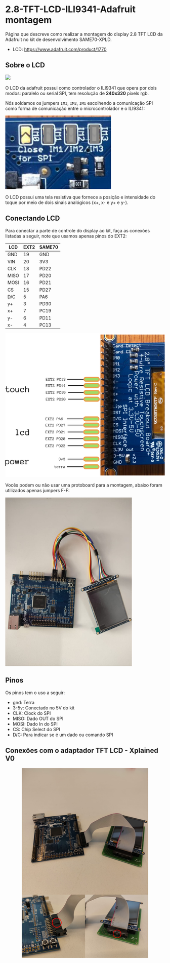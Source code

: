 # 2.8-TFT-LCD-ILI9341-Adafruit montagem

Página que descreve como realizar a montagem do display 2.8 TFT LCD da Adafruit
no kit de desenvolvimento SAME70-XPLD.

- LCD: https://www.adafruit.com/product/1770

## Sobre o LCD

![](https://cdn-shop.adafruit.com/1200x900/1770-00.jpg)

O LCD da adafruit possui como controlador o ILI9341 que opera por dois modos: paralelo ou serial SPI, tem resolução de **240x320** pixels rgb. 

Nós soldamos os jumpers `IM3`, `IM2`, `IM1` escolhendo a comunicação SPI como forma de comunicação entre o microcontrolador e o ILI9341:

![](jumpers.png)

O LCD possui uma tela resistiva que fornece a posição e intensidade do toque por meio de dois sinais analógicos (x+, x- e y+ e y-).

## Conectando LCD

Para conectar a parte de controle do display ao kit, faça as conexões listadas a seguir, note que usamos apenas pinos do EXT2:

| LCD  | EXT2  | SAME70 |
| ---- | ----- | ------ |
| GND  | 19    | GND    |
| VIN  | 20    | 3V3    |
| CLK  | 18    | PD22   |
| MISO | 17    | PD20   |
| MOSI | 16    | PD21   |
| CS   | 15    | PD27   |
| D/C  | 5     | PA6    |
| y+   | 3     | PD30   |
| x+   | 7     | PC19   |
| y-   | 6     | PD11   |
| x-   | 4     | PC13   |

![](pinos.png)


Vocês podem ou não usar uma protoboard para a montagem, abaixo foram utilizados apenas jumpers F-F:

<img src="montagem_lcd_jumpers.jpeg" alt="drawing" width="400"/>

## Pinos

Os pinos tem o uso a seguir:

- gnd: Terra
- 3-5v: Conectado no 5V do kit
- CLK: Clock do SPI
- MISO: Dado OUT do SPI
- MOSI: Dado In do SPI
- CS: Chip Select do SPI
- D/C: Para indicar se é um dado ou comando SPI 

## Conexões com o adaptador TFT LCD - Xplained V0

<p align="center">
<img src="TFF_LCD_Conexoes.svg" alt="drawing" width="400"/>
</p>
